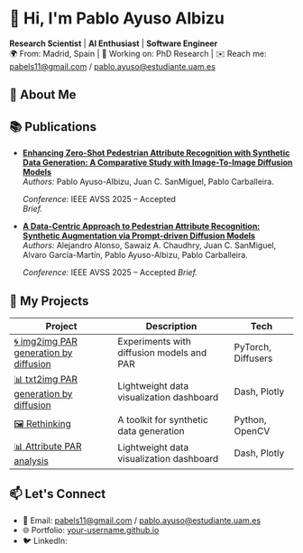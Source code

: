 # 👋 Hi, I'm Pablo Ayuso Albizu

**Research Scientist** | **AI Enthusiast** | **Software Engineer**  
🌍 From: Madrid, Spain | 💼 Working on: PhD Research | ✉️ Reach me: pabels11@gmail.com / pablo.ayuso@estudiante.uam.es



## 🧠 About Me


## 📚 Publications

- **[Enhancing Zero-Shot Pedestrian Attribute Recognition with Synthetic Data
Generation: A Comparative Study with Image-To-Image Diffusion Models]()**  
  *Authors:* Pablo Ayuso-Albizu, Juan C. SanMiguel, Pablo Carballeira. 

  *Conference:* IEEE AVSS 2025 – Accepted  
  _Brief._

- **[A Data-Centric Approach to Pedestrian Attribute Recognition:
Synthetic Augmentation via Prompt-driven Diffusion Models]()**  
  *Authors:* Alejandro Alonso, Sawaiz A. Chaudhry, Juan C. SanMiguel, Alvaro García-Martín, Pablo Ayuso-Albizu, Pablo Carballeira.  

  *Conference:* IEEE AVSS 2025 – Accepted 
  _Brief._


## 🚀 My Projects

| Project | Description | Tech |
|--------|-------------|------|
| [🌀 img2img PAR generation by diffusion]() | Experiments with diffusion models and PAR | PyTorch, Diffusers |
| [📊 txt2img PAR generation by diffusion]() | Lightweight data visualization dashboard | Dash, Plotly |
| [🖼️ Rethinking](https://github.com/PAyuso/Rethinking_of_PAR_paa) | A toolkit for synthetic data generation | Python, OpenCV |
| [📊 Attribute PAR analysis]() | Lightweight data visualization dashboard | Dash, Plotly |



## 📫 Let's Connect

- 📧 Email: pabels11@gmail.com / pablo.ayuso@estudiante.uam.es
- 🌐 Portfolio: [your-username.github.io](https://your-username.github.io)
- 🐦 LinkedIn: 
